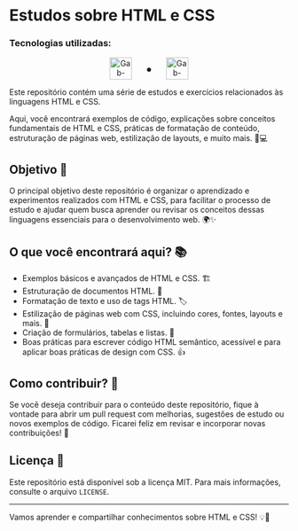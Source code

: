 # Estudos sobre HTML e CSS

### Tecnologias utilizadas:
<div style="text-align: center;">
  <img alt="Gab-Html" height="40" width="40" src="https://cdn.jsdelivr.net/gh/devicons/devicon@latest/icons/html5/html5-original.svg" style="vertical-align:middle; margin-right: 20px;"> 
  <span style="font-size: 24px; vertical-align: middle;">&bull;</span>
  <img alt="Gab-Css" height="40" width="40" src="https://cdn.jsdelivr.net/gh/devicons/devicon@latest/icons/css3/css3-original.svg" style="vertical-align:middle; margin-left: 20px;">
</div>

Este repositório contém uma série de estudos e exercícios relacionados às linguagens HTML e CSS.

Aqui, você encontrará exemplos de código, explicações sobre conceitos fundamentais de HTML e CSS, práticas de formatação de conteúdo, estruturação de páginas web, estilização de layouts, e muito mais. 📝💻

## Objetivo 🎯

O principal objetivo deste repositório é organizar o aprendizado e experimentos realizados com HTML e CSS, para facilitar o processo de estudo e ajudar quem busca aprender ou revisar os conceitos dessas linguagens essenciais para o desenvolvimento web. 🌍✨

## O que você encontrará aqui? 📚

- Exemplos básicos e avançados de HTML e CSS. 🏗️
- Estruturação de documentos HTML. 📄
- Formatação de texto e uso de tags HTML. 🏷️
- Estilização de páginas web com CSS, incluindo cores, fontes, layouts e mais. 🎨
- Criação de formulários, tabelas e listas. 📝
- Boas práticas para escrever código HTML semântico, acessível e para aplicar boas práticas de design com CSS. 👍

## Como contribuir? 🤝

Se você deseja contribuir para o conteúdo deste repositório, fique à vontade para abrir um pull request com melhorias, sugestões de estudo ou novos exemplos de código. Ficarei feliz em revisar e incorporar novas contribuições! 🔄

## Licença 📜

Este repositório está disponível sob a licença MIT. Para mais informações, consulte o arquivo `LICENSE`.

---

Vamos aprender e compartilhar conhecimentos sobre HTML e CSS! 💡🚀

